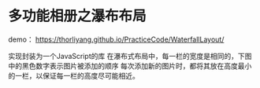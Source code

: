# 多功能相册之瀑布布局

demo：  https://thorliyang.github.io/PracticeCode/WaterfallLayout/

实现封装为一个JavaScript的库
在瀑布式布局中，每一栏的宽度是相同的，下图中的黑色数字表示图片被添加的顺序
每次添加新的图片时，都将其放在高度最小的一栏，以保证每一栏的高度尽可能相近。
